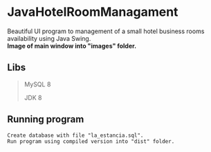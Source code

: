 # JavaHotelRoomManagament
Beautiful UI program to management of a small hotel business rooms availability using Java Swing.  
**Image of main window into "images" folder.**

## Libs
> MySQL 8
> 
> JDK 8

## Running program
```
Create database with file "la_estancia.sql".
Run program using compiled version into "dist" folder.
```

